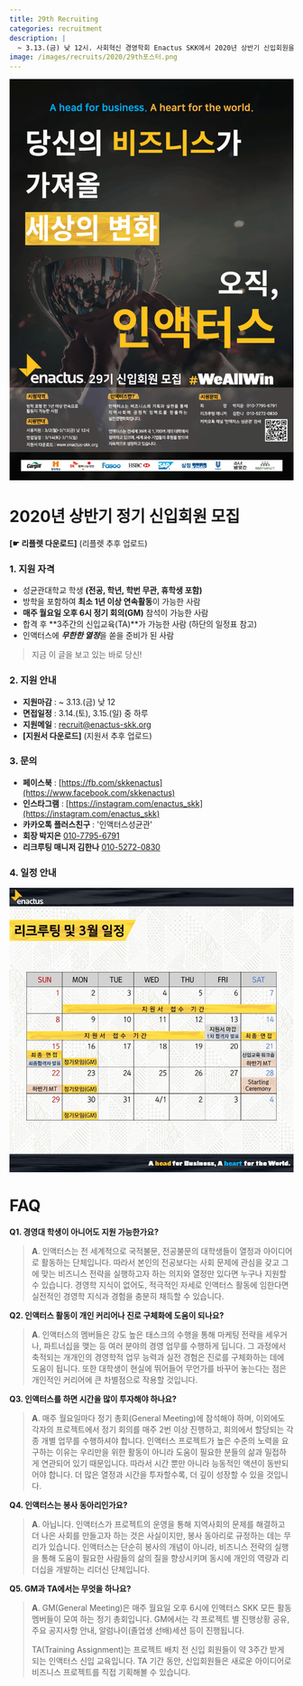 ```yaml
---
title: 29th Recruiting
categories: recruitment
description: |
  ~ 3.13.(금) 낮 12시. 사회혁신 경영학회 Enactus SKK에서 2020년 상반기 신입회원을 모집하고 있습니다.
image: /images/recruits/2020/29th포스터.png
---
```


![](/images/recruits/2020/29th포스터.png)

# 2020년 상반기 정기 신입회원 모집

**[☛ 리플렛 다운로드]** (리플렛 추후 업로드)

### 1. 지원 자격

+ 성균관대학교 학생 **(전공, 학년, 학번 무관, 휴학생 포함)**
+ 방학을 포함하여 **최소 1년 이상 연속활동**이 가능한 사람
+ **매주 월요일 오후 6시 정기 회의(GM)** 참석이 가능한 사람
+ 합격 후 **3주간의 신입교육(TA)**가 가능한 사람
    (하단의 일정표 참고)
+ 인액터스에 ***무한한 열정***을 쏟을 준비가 된 사람

> 지금 이 글을 보고 있는 바로 당신!


### 2. 지원 안내

+ **지원마감** : ~ 3.13.(금) 낮 12
+ **면접일정** : 3.14.(토), 3.15.(일) 중 하루
+ **지원메일** : [recruit@enactus-skk.org](mailto:recruit@enactus-skk.org)
+ **[지원서 다운로드]** (지원서 추후 업로드)

### 3. 문의

+ **페이스북** : [https://fb.com/skkenactus](https://www.facebook.com/skkenactus)
+ **인스타그램** : [https://instagram.com/enactus_skk](https://instagram.com/enactus_skk)
+ **카카오톡 플러스친구** : '인액터스성균관'
+ **회장 박지은** [010-7795-6791](010-7795-6791)
+ **리크루팅 매니저 김한나** [010-5272-0830](tel:010-5272-0830)


### 4. 일정 안내

![](/images/recruits/2020/상반기일정.jpg)

# FAQ

**Q1. 경영대 학생이 아니어도 지원 가능한가요?**
>**A**. 인액터스는 전 세계적으로 국적불문, 전공불문의 대학생들이 열정과 아이디어로 활동하는 단체입니다.
따라서 본인의 전공보다는 사회 문제에 관심을 갖고 그에 맞는 비즈니스 전략을 실행하고자 하는 의지와 열정만 있다면 누구나 지원할 수 있습니다.
경영학 지식이 없어도, 적극적인 자세로 인액터스 활동에 임한다면 실전적인 경영학 지식과 경험을 충분히 채득할 수 있습니다.

**Q2. 인액터스 활동이 개인 커리어나 진로 구체화에 도움이 되나요?**
>**A**. 인액터스의 멤버들은 강도 높은 태스크의 수행을 통해 마케팅 전략을 세우거나, 파트너십을 맺는 등 여러 분야의 경영 업무를 수행하게 딥니다.
그 과정에서 축적되는 개개인의 경영학적 업무 능력과 실전 경험은 진로를 구체화하는 데에 도움이 됩니다.
또한 대학생이 현실에 뛰어들어 무언가를 바꾸어 놓는다는 점은 개인적인 커리어에 큰 차별점으로 작용할 것입니다. 

**Q3. 인액터스를 하면 시간을 많이 투자해야 하나요?**
>**A**. 매주 월요일마다 정기 총회(General Meeting)에 참석해야 하며,
이외에도 각자의 프로젝트에서 정기 회의를 매주 2번 이상 진행하고, 회의에서 할당되는 각종 개별 업무를 수행하셔야 합니다.
인액터스 프로젝트가 높은 수준의 노력을 요구하는 이유는 우리만을 위한 활동이 아니라 도움이 필요한 분들의 삶과 밀접하게 연관되어 있기 때문입니다.
따라서 시간 뿐만 아니라 능동적인 액션이 동반되어야 합니다. 더 많은 열정과 시간을 투자할수록, 더 깊이 성장할 수 있을 것입니다. 

**Q4. 인액터스는 봉사 동아리인가요?**
>**A**.  아닙니다. 인액터스가 프로젝트의 운영을 통해 지역사회의 문제를 해결하고 더 나은 사회를 만들고자 하는 것은 사실이지만,
봉사 동아리로 규정하는 데는 무리가 있습니다. 인액터스는 단순히 봉사의 개념이 아니라,
비즈니스 전략의 실행을 통해 도움이 필요한 사람들의 삶의 질을 향상시키며 동시에 개인의 역량과 리더십을 개발하는 리더신 단체입니다.

**Q5. GM과 TA에서는 무엇을 하나요?**
>**A**. GM(General Meeting)은 매주 월요일 오후 6시에 인액터스 SKK 모든 활동 멤버들이 모여 하는 정기 총회입니다. GM에서는 각 프로젝트 별 진행상황 공유, 주요 공지사항 안내, 알럼나이(졸업생 선배)세션 등이 진행됩니다.
>
>TA(Training Assignment)는 프로젝트 배치 전 신입 회원들이 약 3주간 받게 되는 인액터스 신입 교육입니다. TA 기간 동안, 신입회원들은 새로운 아이디어로 비즈니스 프로젝트를 직접 기획해볼 수 있습니다.
